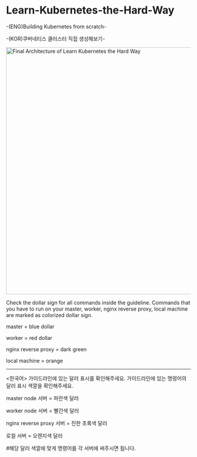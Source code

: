 # Learn-Kubernetes-the-Hard-Way
-(ENG)Building Kubernetes from scratch-

-(KOR)쿠버네티스 클러스터 직접 생성해보기-

<img width="672" alt="Final Architecture of Learn Kubernetes the Hard Way" src="https://user-images.githubusercontent.com/92728844/204950334-2b117117-5775-4143-b542-981ce7e5aa82.png">



Check the dollar sign for all commands inside the guideline.
Commands that you have to run on your master, worker, nginx reverse proxy, local machine are marked as colorized dollar sign.
  
master = blue dollar
  
worker = red dollar
  
nginx reverse proxy = dark green

local machine = orange

 
 
-----------------------------------------------------------------------------------------------------------------------------
<한국어>
가이드라인에 있는 달러 표시를 확인해주세요.
가이드라인에 있는 명령어의 달러 표시 색깔을 확인해주세요.
  
master node 서버 = 파란색 달러
  
worker node 서버 = 빨간색 달러
  
nginx reverse proxy 서버 = 진한 초록색 달러
  
로컬 서버 = 오렌지색 달러

#해당 달러 색깔에 맞게 명령어를 각 서버에 써주시면 됩니다.

